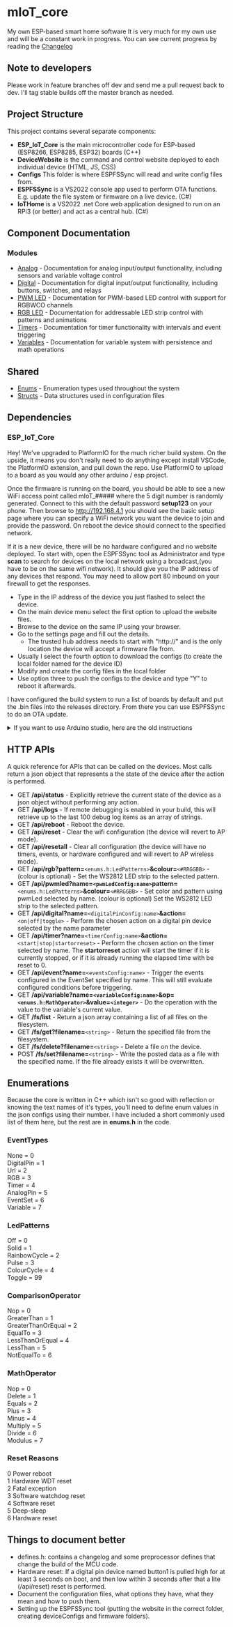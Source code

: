 # mIoT_core
My own ESP-based smart home software
It is very much for my own use and will be a constant work in progress.	
You can see current progress by reading the [Changelog](/changelog/readme.md)

## Note to developers
Please work in feature branches off dev and send me a pull request back to dev. I'll tag stable builds off the master branch as needed.

## Project Structure
This project contains several separate components:
* **ESP_IoT_Core** is the main microcontroller code for ESP-based (ESP8266, ESP8285, ESP32) boards (C++)
* **DeviceWebsite** is the command and control website deployed to each individual device (HTML, JS, CSS)
* **Configs** This folder is where ESPFSSync will read and write config files from.
* **ESPFSSync** is a VS2022 console app used to perform OTA functions. E.g. update the file system or firmware on a live device. (C#)
* **IoTHome** is a VS2022 .net Core web application designed to run on an RPi3 (or better) and act as a central hub. (C#)

## Component Documentation
### Modules
* [Analog](/analog/readme.md) - Documentation for analog input/output functionality, including sensors and variable voltage control
* [Digital](/digital/readme.md) - Documentation for digital input/output functionality, including buttons, switches, and relays
* [PWM LED](/pwm/readme.md) - Documentation for PWM-based LED control with support for RGBWCO channels
* [RGB LED](/rgb/readme.md) - Documentation for addressable LED strip control with patterns and animations
* [Timers](/timer/readme.md) - Documentation for timer functionality with intervals and event triggering
* [Variables](/variables/readme.md) - Documentation for variable system with persistence and math operations
## Shared
* [Enums](/enums/readme.md) - Enumeration types used throughout the system
* [Structs](/structs/readme.md) - Data structures used in configuration files

## Dependencies
### ESP_IoT_Core
Hey! We've upgraded to PlatformIO for the much richer build system. On the upside, it means you don't really need to do anything except install VSCode, the PlatformIO extension, and pull down the repo.
Use PlatformIO to upload to a board as you would any other arduino / esp project.

Once the firmware is running on the board, you should be able to see a new WiFi access point called mIoT_##### where the 5 digit number is randomly generated. Connect to this with the default password **setup123** on your phone. Then browse to http://192.168.4.1 you should see the basic setup page where you can specify a WiFi network you want the device to join and provide the password. On reboot the device should connect to the specified network.

If it is a new device, there will be no hardware configured and no website deployed.
To start with, open the ESPFSSync tool as Administrator and type **scan** to search for devices on the local network using a broadcast,(you have to be on the same wifi network). It should give you the IP address of any devices that respond. You may need to allow port 80 inbound on your firewall to get the responses.
- Type in the IP address of the device you just flashed to select the device.
- On the main device menu select the first option to upload the website files.
- Browse to the device on the same IP using your browser.
- Go to the settings page and fill out the details.
	- The trusted hub address needs to start with "http://" and is the only location the device will accept a firmware file from.
- Usually I  select the fourth option to download the configs (to create the local folder named for the device ID)
- Modify and create the config files in the local folder
- Use option three to push the configs to the device and type "Y" to reboot it afterwards.

I have configured the build system to run a list of boards by default and put the .bin files into the releases directory. From there you can use ESPFSSync to do an OTA update.

<details>
<summary>If you want to use Arduino studio, here are the old instructions</summary>
I'm using **Arduino Studio v1.8.18** but later v1 versions should work with the same instructions. The following instructions assume you're doing the same.

You'll need to add the ESP boards to Arduino Studio if you haven't already by going to preferences and adding the all the following urls to the "Additional Boards Manager URLs" (comma separated)
https://dl.espressif.com/dl/package_esp32_index.json,
http://arduino.esp8266.com/stable/package_esp8266com_index.json,
https://raw.githubusercontent.com/espressif/arduino-esp32/gh-pages/package_esp32_dev_index.json

In the board manager add esp8266 version 3.0.2 and esp32 version 2.0.2
ESP32 and ESP32S2 is all a work in progress / untested / not working at the moment.


The following libraries are required (installed via the Arduino Studio library manager)
* WiFi (tested with 1.2.7)
* AccelStepper (tested with 1.61.0)
* ArduinoJson (tested with 6.18.5)
* Effortless-SPIFFS (2.1.4)
* ESPFlash (tested with 1.0.0)
* NeoPixelBus (tested with 2.6.9)
* QList (tested with 0.6.7)
* ESP32httpUpdate (2.1.145)
* ESP32 AnalogWrite (0.1.0)

Additionally, you need to manually add the following to your libraries: 
* ESPAsyncWebServer @ https://github.com/me-no-dev/ESPAsyncWebServer
* ESPAsyncTCP @ https://github.com/me-no-dev/ESPAsyncTCP

I've been downloading the master branch as a zip from github and using Sketch -> Include Library -> Add ZIP library in Arduino studio to add them to the right place.

## Building
Opening the ESP_IoT_core.ino file in Arduino Studio with all the above dependencies installed should be all you need to do. Set up the board as below (not an exhaustive list), select the correct COM port and click the Upload button (You'll need to short IO0 to Gnd on boot to go into the bootloader before you'll be able to upload new firmware over serial).

## Board Setup (Tuya and some other standard modules)
It's important that you consistently select the same filesystem layout for a board otherwise it will map incorrectly and after you update, all the files that were on the filesystem are no longer there. For this reason, I've been making notes in defines.h to remind me what to set for different boards. /api/status gives FS info and if you deploy the default website, there is a readout of the current filesystem layout at the top of the settings page on the module's website.

### Hardware (board selection in arduino studio):
    * Modules:
      - Generic ESP8266 (2MB) - FS:1MB, OTA:512KB
      - Generic ESP8266 (4MB) - FS:3MB, OTA:512KB
      - Generic ESP8285 (1MB) - FS:64KB, OTA:470KB - No website support
      - Generic ESP8285 (2MB) - FS:1MB, OTA:512KB

    * Tested Boards:
      - ESP-12E (4MB) - use Generic ESP8266
      - ESP-12F (4MB) - use Generic ESP8266
      - ESP-12S (4MB) - use Generic ESP8266
      - ESP-02S Module (2MB) - use Generic ESP8285
      - ESP-02M Module (2MB) - use Generic ESP8285
      - WeMos D1 Mini (4MB) - use LOLIN(WEMOS) D1 R2 & mini
      - Tuya TYWE3S (2MB) - use Generic ESP8266
      - Tuya TYWE2S (1MB) - use Generic ESP8285
      - Tuya TYWE2L (1MB) - use Generic ESP8285
      - DMP-L1 (1MB) - use Generic ESP8285

  * File system layout for different flash sizes:
    - 8M (1MB) - FS:64KB, OTA:470KB - No website support
    - 16M (2MB) - FS:1MB, OTA:512KB
    - 32M (4MB) - FS:3MB, OTA:512KB
</details>

## HTTP APIs
A quick reference for APIs that can be called on the devices. Most calls return a json object that represents a the state of the device after the action is performed.
* GET **/api/status** - Explicitly retrieve the current state of the device as a json object without performing any action.
* GET **/api/logs** - If remote debugging is enabled in your build, this will retrieve up to the last 100 debug log items as an array of strings.
* GET **/api/reboot** - Reboot the device.
* GET **/api/reset** - Clear the wifi configuration (the device will revert to AP mode).
* GET **/api/resetall** - Clear all configuration (the device will have no timers, events, or hardware configured and will revert to AP wireless mode).
* GET **/api/rgb?pattern=**`<enums.h:LedPatterns>`**&colour=**`<#RRGGBB>` - (colour is optional) - Set the WS2812 LED strip to the selected pattern.
* GET **/api/pwmled?name=`<pwmLedConfig:name>`pattern=**`<enums.h:LedPatterns>`**&colour=**`<#RRGGBB>` - Set color and pattern using pwmLed selected by name. (colour is optional) Set the WS2812 LED strip to the selected pattern.
* GET **/api/digital?name=**`<digitalPinConfig:name>`**&action=**`<on|off|toggle>` - Perform the chosen action on a digital pin device selected by the name parameter
* GET **/api/timer?name=**`<timerConfig:name>`**&action=**`<start|stop|startorreset>` - Perform the chosen action on the timer selected by name. The **startorreset** action will start the timer if it is currently stopped, or if it is already running the elapsed time with be reset to 0.
* GET **/api/event?name=**`<eventsConfig:name>` - Trigger the events configured in the EventSet specified by name. This will still evaluate configured conditions before triggering.
* GET **/api/variable?name=`<variableConfig:name>`&op=`<enums.h:MathOperator>`&value=`<integer>`** - Do the operation with the value to the variable's current value.
* GET **/fs/list** - Return a json array containing a list of all files on the filesystem.
* GET **/fs/get?filename=**`<string>` - Return the specified file from the filesystem.
* GET **/fs/delete?filename=**`<string>` - Delete a file on the device.
* POST **/fs/set?filename=**`<string>` - Write the posted data as a file with the specified name. If the file already exists it will be overwritten.

## Enumerations
Because the core is written in C++ which isn't so good with reflection or knowing the text names of it's types, you'll need to define enum values in the json configs using their number. I have included a short commonly used list of them here, but the rest are in **enums.h** in the code.

### EventTypes
None = 0 \
DigitalPin = 1 \
Url = 2 \
RGB = 3 \
Timer = 4 \
AnalogPin = 5 \
EventSet = 6 \
Variable = 7

### LedPatterns
Off = 0 \
Solid = 1 \
RainbowCycle = 2 \
Pulse = 3 \
ColourCycle = 4 \
Toggle = 99

### ComparisonOperator
Nop = 0 \
GreaterThan = 1 \
GreaterThanOrEqual = 2 \
EqualTo = 3 \
LessThanOrEqual = 4 \
LessThan = 5 \
NotEqualTo = 6

### MathOperator
Nop = 0 \
Delete = 1 \
Equals = 2 \
Plus = 3 \
Minus = 4 \
Multiply = 5 \
Divide = 6 \
Modulus = 7

### Reset Reasons
0 Power reboot \
1 Hardware WDT reset \
2 Fatal exception \
3 Software watchdog reset \
4 Software reset \
5 Deep-sleep \
6 Hardware reset

## Things to document better
* defines.h: contains a changelog and some preprocessor defines that change the build of the MCU code.
* Hardware reset: If a digital pin device named button1 is pulled high for at least 3 seconds on boot, and then low within 3 seconds after that a lite (/api/reset) reset is performed.
* Document the configuration files, what options they have, what they mean and how to push them.
* Setting up the ESPFSSync tool (putting the website in the correct folder, creating deviceConfigs and firmware folders).

